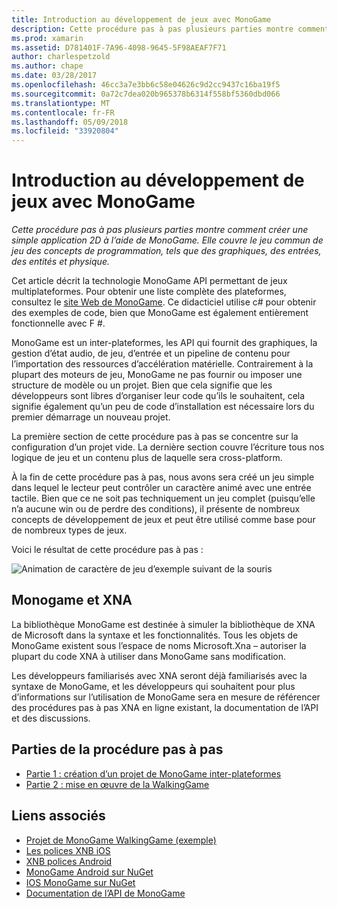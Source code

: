 ```yaml
---
title: Introduction au développement de jeux avec MonoGame
description: Cette procédure pas à pas plusieurs parties montre comment créer une simple application 2D à l’aide de MonoGame.  Elle couvre le jeu commun de jeu des concepts de programmation, tels que des graphiques, des entrées, des entités et physique.
ms.prod: xamarin
ms.assetid: D781401F-7A96-4098-9645-5F98AEAF7F71
author: charlespetzold
ms.author: chape
ms.date: 03/28/2017
ms.openlocfilehash: 46cc3a7e3bb6c58e04626c9d2cc9437c16ba19f5
ms.sourcegitcommit: 0a72c7dea020b965378b6314f558bf5360dbd066
ms.translationtype: MT
ms.contentlocale: fr-FR
ms.lasthandoff: 05/09/2018
ms.locfileid: "33920804"
---
```

# <a name="introduction-to-game-development-with-monogame"></a>Introduction au développement de jeux avec MonoGame

_Cette procédure pas à pas plusieurs parties montre comment créer une simple application 2D à l’aide de MonoGame.  Elle couvre le jeu commun de jeu des concepts de programmation, tels que des graphiques, des entrées, des entités et physique._

Cet article décrit la technologie MonoGame API permettant de jeux multiplateformes. Pour obtenir une liste complète des plateformes, consultez le [site Web de MonoGame](http://www.monogame.net/). Ce didacticiel utilise c# pour obtenir des exemples de code, bien que MonoGame est également entièrement fonctionnelle avec F #.

MonoGame est un inter-plateformes, les API qui fournit des graphiques, la gestion d’état audio, de jeu, d’entrée et un pipeline de contenu pour l’importation des ressources d’accélération matérielle. Contrairement à la plupart des moteurs de jeu, MonoGame ne pas fournir ou imposer une structure de modèle ou un projet.  Bien que cela signifie que les développeurs sont libres d’organiser leur code qu’ils le souhaitent, cela signifie également qu’un peu de code d’installation est nécessaire lors du premier démarrage un nouveau projet.

La première section de cette procédure pas à pas se concentre sur la configuration d’un projet vide. La dernière section couvre l’écriture tous nos logique de jeu et un contenu plus de laquelle sera cross-platform.

À la fin de cette procédure pas à pas, nous avons sera créé un jeu simple dans lequel le lecteur peut contrôler un caractère animé avec une entrée tactile.  Bien que ce ne soit pas techniquement un jeu complet (puisqu’elle n’a aucune win ou de perdre des conditions), il présente de nombreux concepts de développement de jeux et peut être utilisé comme base pour de nombreux types de jeux. 

Voici le résultat de cette procédure pas à pas :

![Animation de caractère de jeu d’exemple suivant de la souris](images/image1.gif)

## <a name="monogame-and-xna"></a>Monogame et XNA

La bibliothèque MonoGame est destinée à simuler la bibliothèque de XNA de Microsoft dans la syntaxe et les fonctionnalités.  Tous les objets de MonoGame existent sous l’espace de noms Microsoft.Xna – autoriser la plupart du code XNA à utiliser dans MonoGame sans modification. 

Les développeurs familiarisés avec XNA seront déjà familiarisés avec la syntaxe de MonoGame, et les développeurs qui souhaitent pour plus d’informations sur l’utilisation de MonoGame sera en mesure de référencer des procédures pas à pas XNA en ligne existant, la documentation de l’API et des discussions.


## <a name="walkthrough-parts"></a>Parties de la procédure pas à pas

- [Partie 1 : création d’un projet de MonoGame inter-plateformes](~/graphics-games/monogame/introduction/part1.md)
- [Partie 2 : mise en œuvre de la WalkingGame](~/graphics-games/monogame/introduction/part2.md)

## <a name="related-links"></a>Liens associés

- [Projet de MonoGame WalkingGame (exemple)](https://developer.xamarin.com/samples/mobile/WalkingGameMG/)
- [Les polices XNB iOS](https://github.com/mono/CocosSharp/tree/master/Samples/GameStarterKit/GameStarterKit/Content/fonts)
- [XNB polices Android](https://github.com/mono/CocosSharp/tree/master/Samples/GameStarterKit/GameStarterKit/Assets/Content/fonts)
- [MonoGame Android sur NuGet](https://www.nuget.org/packages/MonoGame.Framework.Android/)
- [IOS MonoGame sur NuGet](https://www.nuget.org/packages/MonoGame.Framework.iOS/)
- [Documentation de l’API de MonoGame](http://www.monogame.net/documentation/?page=main)

